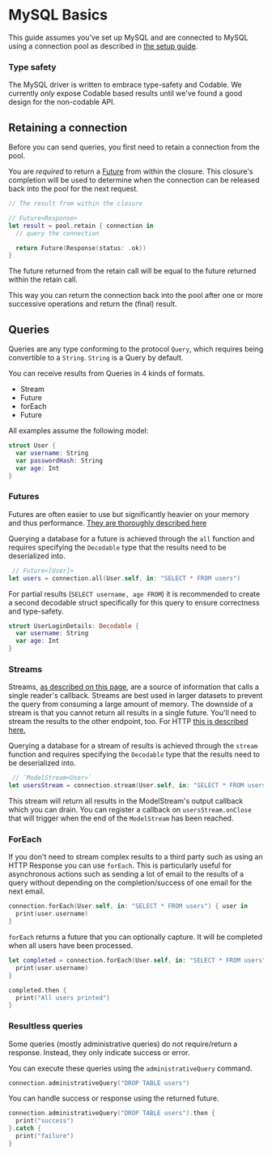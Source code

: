 # MySQL Basics

This guide assumes you've set up MySQL and are connected to MySQL using a connection pool as described in [the setup guide](setup.md).

### Type safety

The MySQL driver is written to embrace type-safety and Codable. We currently *only* expose Codable based results until we've found a good design for the non-codable API.

## Retaining a connection

Before you can send queries, you first need to retain a connection from the pool.

You are *required* to return a [Future](../../async/futures.md) from within the closure. This closure's completion will be used to determine when the connection can be released back into the pool for the next request.

```swift
// The result from within the closure

// Future<Response>
let result = pool.retain { connection in
  // query the connection

  return Future(Response(status: .ok))
}
```

The future returned from the retain call will be equal to the future returned within the retain call.

This way you can return the connection back into the pool after one or more successive operations and return the (final) result.

## Queries

Queries are any type conforming to the protocol `Query`, which requires being convertible to a `String`.
`String` is a Query by default.

You can receive results from Queries in 4 kinds of formats.

- Stream<Result>
- Future<Result>
- forEach<Result>
- Future<Void>

All examples assume the following model:

```swift
struct User {
  var username: String
  var passwordHash: String
  var age: Int
}
```

### Futures

Futures are often easier to use but significantly heavier on your memory and thus performance. [They are thoroughly described here](../../async/futures.md)

Querying a database for a future is achieved through the `all` function and requires specifying the `Decodable` type that the results need to be deserialized into.

```swift
 // Future<[User]>
let users = connection.all(User.self, in: "SELECT * FROM users")
```

For partial results (`SELECT username, age FROM`) it is recommended to create a second decodable struct specifically for this query to ensure correctness and type-safety.

```swift
struct UserLoginDetails: Decodable {
  var username: String
  var age: Int
}
```

### Streams

Streams, [as described on this page](../../async/streams.md), are a source of information that calls a single reader's callback. Streams are best used in larger datasets to prevent the query from consuming a large amount of memory. The downside of a stream is that you cannot return all results in a single future. You'll need to stream the results to the other endpoint, too. For HTTP [this is described here.](../../http/body-stream.md)

Querying a database for a stream of results is achieved through the `stream` function and requires specifying the `Decodable` type that the results need to be deserialized into.

```swift
 // `ModelStream<User>`
let usersStream = connection.stream(User.self, in: "SELECT * FROM users")
```

This stream will return all results in the ModelStream's output callback which you can drain. You can register a callback on `usersStream.onClose` that will trigger when the end of the `ModelStream` has been reached.

### ForEach

If you don't need to stream complex results to a third party such as using an HTTP Response you can use `forEach`. This is particularly useful for asynchronous actions such as sending a lot of email to the results of a query without depending on the completion/success of one email for the next email.

```swift
connection.forEach(User.self, in: "SELECT * FROM users") { user in
  print(user.username)
}
```

`forEach` returns a future that you can optionally capture. It will be completed when all users have been processed.

```swift
let completed = connection.forEach(User.self, in: "SELECT * FROM users") { user in
  print(user.username)
}

completed.then {
  print("All users printed")
}
```

### Resultless queries

Some queries (mostly administrative queries) do not require/return a response. Instead, they only indicate success or error.

You can execute these queries using the `administrativeQuery` command.

```swift
connection.administrativeQuery("DROP TABLE users")
```

You can handle success or response using the returned future.

```swift
connection.administrativeQuery("DROP TABLE users").then {
  print("success")
}.catch {
  print("failure")
}
```
